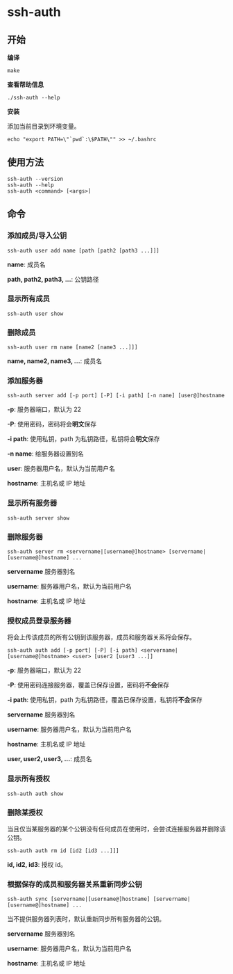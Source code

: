 # ssh-auth

## 开始

**编译**

```shell
make
```

**查看帮助信息**

```shell
./ssh-auth --help
```

**安装**

添加当前目录到环境变量。

```shell
echo "export PATH=\"`pwd`:\$PATH\"" >> ~/.bashrc
```

## 使用方法

```shell
ssh-auth --version
ssh-auth --help
ssh-auth <command> [<args>] 
```

## 命令

### 添加成员/导入公钥

```shell
ssh-auth user add name [path [path2 [path3 ...]]]
```

**name**: 成员名

**path, path2, path3, ...**: 公钥路径

### 显示所有成员

```shell
ssh-auth user show
```

### 删除成员

```shell
ssh-auth user rm name [name2 [name3 ...]]]
```

**name, name2, name3, ...**: 成员名

### 添加服务器

```shell
ssh-auth server add [-p port] [-P] [-i path] [-n name] [user@]hostname
```

**-p**: 服务器端口，默认为 22

**-P**: 使用密码，密码将会**明文**保存

**-i path**: 使用私钥，path 为私钥路径，私钥将会**明文**保存

**-n name**: 给服务器设置别名

**user**: 服务器用户名，默认为当前用户名

**hostname**: 主机名或 IP 地址

### 显示所有服务器

```shell
ssh-auth server show
```

### 删除服务器

```shell
ssh-auth server rm <servername|[username@]hostname> [servername|[username@]hostname] ...
```

**servername** 服务器别名

**username**: 服务器用户名，默认为当前用户名

**hostname**: 主机名或 IP 地址


### 授权成员登录服务器

将会上传该成员的所有公钥到该服务器，成员和服务器关系将会保存。

```shell
ssh-auth auth add [-p port] [-P] [-i path] <servername|[username@]hostname> <user> [user2 [user3 ...]]
```

**-p**: 服务器端口，默认为 22

**-P**: 使用密码连接服务器，覆盖已保存设置，密码将**不会**保存

**-i path**: 使用私钥，path 为私钥路径，覆盖已保存设置，私钥将**不会**保存

**servername** 服务器别名

**username**: 服务器用户名，默认为当前用户名

**hostname**: 主机名或 IP 地址

**user, user2, user3, ...**: 成员名

### 显示所有授权

```shell
ssh-auth auth show
```

### 删除某授权

当且仅当某服务器的某个公钥没有任何成员在使用时，会尝试连接服务器并删除该公钥。

```shell
ssh-auth auth rm id [id2 [id3 ...]]]
```

**id, id2, id3**: 授权 id。

### 根据保存的成员和服务器关系重新同步公钥

```shell
ssh-auth sync [servername|[username@]hostname] [servername|[username@]hostname] ...
```

当不提供服务器列表时，默认重新同步所有服务器的公钥。

**servername** 服务器别名

**username**: 服务器用户名，默认为当前用户名

**hostname**: 主机名或 IP 地址
